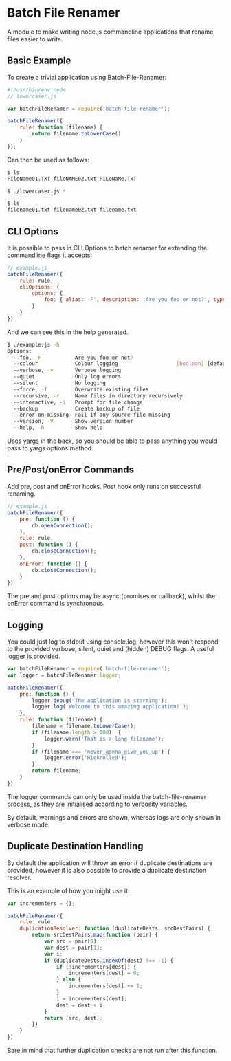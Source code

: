 Batch File Renamer
==================

A module to make writing node.js commandline applications that rename files
easier to write.

Basic Example
-------------

To create a trivial application using Batch-File-Renamer:

```js
#!/usr/bin/env node
// lowercaser.js

var batchFileRenamer = require('batch-file-renamer');

batchFileRenamer({
    rule: function (filename) {
        return filename.toLowerCase()
    }
});
```

Can then be used as follows:

```sh
$ ls
FileName01.TXT fileNAME02.txt FiLeNaMe.TxT

$ ./lowercaser.js *

$ ls
filename01.txt filename02.txt filename.txt
```

CLI Options
-----------

It is possible to pass in CLI Options to batch renamer for extending the
commandline flags it accepts:

```js
// example.js
batchFileRenamer({
    rule: rule,
    cliOptions: {
        options: {
            foo: { alias: 'F', description: 'Are you foo or not?', type: 'boolean' }
        }
    }
})
```

And we can see this in the help generated.

```sh
$ ./example.js -h
Options:
  --foo, -F           Are you foo or not?                              [boolean]
  --colour            Colour logging                   [boolean] [default: true]
  --verbose, -v       Verbose logging                                  [boolean]
  --quiet             Only log errors                                  [boolean]
  --silent            No logging                                       [boolean]
  --force, -f         Overwrite existing files                         [boolean]
  --recursive, -r     Name files in directory recursively              [boolean]
  --interactive, -i   Prompt for file change                           [boolean]
  --backup            Create backup of file                            [boolean]
  --error-on-missing  Fail if any source file missing                  [boolean]
  --version, -V       Show version number                              [boolean]
  --help, -h          Show help                                        [boolean]
```

Uses [yargs](https://github.com/yargs/yargs) in the back, so you should be able
to pass anything you would pass to yargs.options method.


Pre/Post/onError Commands
-------------------------

Add pre, post and onError hooks. Post hook only runs on successful
renaming.

```js
// example.js
batchFileRenamer({
    pre: function () {
        db.openConnection();
    },
    rule: rule,
    post: function () {
        db.closeConnection();
    },
    onError: function () {
        db.closeConnection();
    }
})
```

The pre and post options may be async (promises or callback), whilst the onError
command is synchronous.

Logging
-------

You could just log to stdout using console.log, however this won't respond to
the provided verbose, silent, quiet and (hidden) DEBUG flags. A useful logger is
provided.

```js
var batchFileRenamer = require('batch-file-renamer');
var logger = batchFileRenamer.logger;

batchFileRenamer({
    pre: function () {
        logger.debug('The application is starting');
        logger.log('Welcome to this amazing application!');
    },
    rule: function (filename) {
        filename = filename.toLowerCase();
        if (filename.length > 100)  {
            logger.warn('That is a long filename');
        }
        if (filename === 'never_gonna_give_you_up') {
            logger.error('Rickrolled');
        }
        return filename;
    }
})
```

The logger commands can only be used inside the batch-file-renamer process, as
they are initialised according to verbosity variables.

By default, warnings and errors are shown, whereas logs are only shown in verbose
mode.


Duplicate Destination Handling
------------------------------

By default the application will throw an error if duplicate destinations are
provided, however it is also possible to provide a duplicate destination
resolver.

This is an example of how you might use it:

```js
var incrementers = {};

batchFileRenamer({
    rule: rule,
    duplicationResolver: function (duplicateDests, srcDestPairs) {
        return srcDestPairs.map(function (pair) {
            var src = pair[0];
            var dest = pair[1];
            var i;
            if (duplicateDests.indexOf(dest) !== -1) {
                if (!incrementers[dest]) {
                    incrementers[dest] = 0;
                } else {
                    incrementers[dest] += 1;
                }
                i = incrementers[dest];
                dest = dest + i;
            }
            return [src, dest];
        })
    }
})
```

Bare in mind that further duplication checks are not run after this function.
